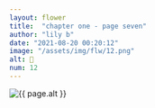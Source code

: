 ```yaml
---
layout: flower
title:  "chapter one - page seven"
author: "lily b"
date: "2021-08-20 00:20:12"
image: "/assets/img/flw/12.png"
alt: 🌼
num: 12
---
```


<picture>
    <source media="all and (orientation: landscape)" srcset="{{ site.baseurl }}{{ page.image }}">
    <img src="{{ site.baseurl }}{{ page.image }}" alt="{{ page.alt }}">
</picture>
